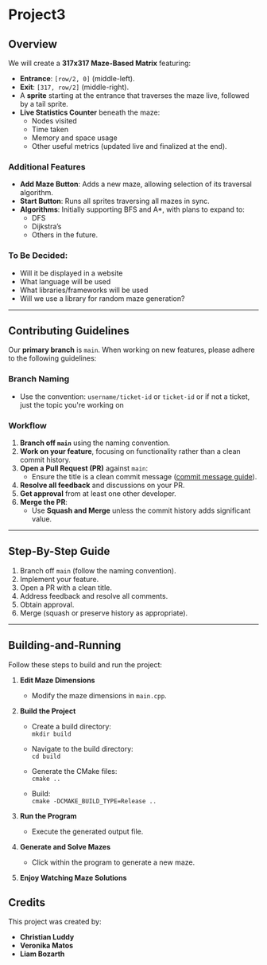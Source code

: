 
# Project3

## Overview
We will create a **317x317 Maze-Based Matrix** featuring:
- **Entrance**: `[row/2, 0]` (middle-left).
- **Exit**: `[317, row/2]` (middle-right).
- A **sprite** starting at the entrance that traverses the maze live, followed by a tail sprite.
- **Live Statistics Counter** beneath the maze:
  - Nodes visited
  - Time taken
  - Memory and space usage
  - Other useful metrics (updated live and finalized at the end).

### Additional Features
- **Add Maze Button**: Adds a new maze, allowing selection of its traversal algorithm.
- **Start Button**: Runs all sprites traversing all mazes in sync.
- **Algorithms**: Initially supporting BFS and A*, with plans to expand to:
  - DFS
  - Dijkstra’s
  - Others in the future.

### To Be Decided:
- Will it be displayed in a website
- What language will be used
- What libraries/frameworks will be used
- Will we use a library for random maze generation?
---

## Contributing Guidelines
Our **primary branch** is `main`. When working on new features, please adhere to the following guidelines:

### Branch Naming
- Use the convention: `username/ticket-id` or `ticket-id` or if not a ticket, just the topic you're working on

### Workflow
1. **Branch off `main`** using the naming convention.
2. **Work on your feature**, focusing on functionality rather than a clean commit history.
3. **Open a Pull Request (PR)** against `main`:
   - Ensure the title is a clean commit message ([commit message guide](https://cbea.ms/git-commit/)).
4. **Resolve all feedback** and discussions on your PR.
5. **Get approval** from at least one other developer.
6. **Merge the PR**:
   - Use **Squash and Merge** unless the commit history adds significant value.

---

## Step-By-Step Guide
1. Branch off `main` (follow the naming convention).
2. Implement your feature.
3. Open a PR with a clean title.
4. Address feedback and resolve all comments.
5. Obtain approval.
6. Merge (squash or preserve history as appropriate).

---


## Building-and-Running

Follow these steps to build and run the project:

1. **Edit Maze Dimensions**  

   - Modify the maze dimensions in `main.cpp`.

2. **Build the Project**  

   - Create a build directory:  
  `mkdir build`

   - Navigate to the build directory:  
     `cd build`

   - Generate the CMake files:  
     `cmake ..`

   - Build:  
     `cmake -DCMAKE_BUILD_TYPE=Release ..`

3. **Run the Program**  

   - Execute the generated output file.

4. **Generate and Solve Mazes**  

   - Click within the program to generate a new maze.
5. **Enjoy Watching Maze Solutions**


## Credits
This project was created by:
- **Christian Luddy**
- **Veronika Matos**
- **Liam Bozarth**
